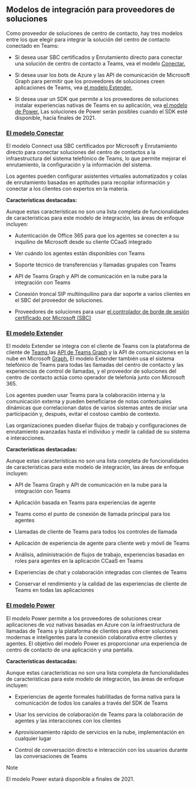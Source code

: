 ## <a name="integration-models-for-solution-providers"></a>Modelos de integración para proveedores de soluciones

<a name="steps"></a>

Como proveedor de soluciones de centro de contacto, hay tres modelos entre los que elegir para integrar la solución del centro de contacto conectado en Teams:

- Si desea usar SBC certificados y Enrutamiento directo para conectar una solución de centro de contacto a Teams, vea el modelo [Conectar.](?tabs=connect#steps)

- Si desea usar los bots de Azure y las API de comunicación de Microsoft Graph para permitir que los proveedores de soluciones creen aplicaciones de Teams, vea [el modelo Extender.](?tabs=extend#steps)

- Si desea usar un SDK que permite a los proveedores de soluciones instalar experiencias nativas de Teams en su aplicación, vea [el modelo de Power.](?tabs=power#steps) Las soluciones de Power serán posibles cuando el SDK esté disponible, hacia finales de 2021.

### <a name="the-connect-model"></a>[**El modelo Conectar**](#tab/connect)

El modelo Connect usa SBC certificados por Microsoft y Enrutamiento directo para conectar soluciones del centro de contactos a la infraestructura del sistema telefónico de Teams, lo que permite mejorar el enrutamiento, la configuración y la información del sistema.

Los agentes pueden configurar asistentes virtuales automatizados y colas de enrutamiento basadas en aptitudes para recopilar información y conectar a los clientes con expertos en la materia.

**Características destacadas:**

Aunque estas características no son una lista completa de funcionalidades de características para este modelo de integración, las áreas de enfoque incluyen:

  - Autenticación de Office 365 para que los agentes se conecten a su inquilino de Microsoft desde su cliente CCaaS integrado 

  - Ver cuándo los agentes están disponibles con Teams

  - Soporte técnico de transferencias y llamadas grupales con Teams 

  - API de Teams Graph y API de comunicación en la nube para la integración con Teams 

  - Conexión troncal SIP multiinquilino para dar soporte a varios clientes en el SBC del proveedor de soluciones.  

  - Proveedores de soluciones para usar [ <span class="underline">el controlador de borde de sesión certificado por Microsoft (SBC)</span>](../direct-routing-border-controllers.md)


### <a name="the-extend-model"></a>[**El modelo Extender**](#tab/extend)

El modelo Extender se integra con el cliente de Teams con la plataforma de cliente de [Teams,](/microsoftteams/platform/overview)las [API de Teams Graph](/graph/api/resources/teams-api-overview?view=graph-rest-1.0) y la API de comunicaciones en la nube en Microsoft [Graph.](/graph/api/resources/communications-api-overview?view=graph-rest-1.0) El modelo Extender también usa el sistema telefónico de Teams para todas las llamadas del centro de contacto y las experiencias de control de llamadas, y el proveedor de soluciones del centro de contacto actúa como operador de telefonía junto con Microsoft 365.

Los agentes pueden usar Teams para la colaboración interna y la comunicación externa y pueden beneficiarse de notas contextuales dinámicas que correlacionan datos de varios sistemas antes de iniciar una participación y, después, evitar el costoso cambio de contexto.

Las organizaciones pueden diseñar flujos de trabajo y configuraciones de enrutamiento avanzadas hasta el individuo y medir la calidad de su sistema e interacciones.

**Características destacadas:**

Aunque estas características no son una lista completa de funcionalidades de características para este modelo de integración, las áreas de enfoque incluyen:

  - API de Teams Graph y API de comunicación en la nube para la integración con Teams 

  - Aplicación basada en Teams para experiencias de agente 

  - Teams como el punto de conexión de llamada principal para los agentes 

  - Llamadas de cliente de Teams para todos los controles de llamada

  - Aplicación de experiencia de agente para cliente web y móvil de Teams

  - Análisis, administración de flujos de trabajo, experiencias basadas en roles para agentes en la aplicación CCaaS en Teams

  - Experiencias de chat y colaboración integradas con clientes de Teams 

  - Conservar el rendimiento y la calidad de las experiencias de cliente de Teams en todas las aplicaciones  

### <a name="the-power-model"></a>[**El modelo Power**](#tab/power)

El modelo Power permite a los proveedores de soluciones crear aplicaciones de voz nativas basadas en Azure con la infraestructura de llamadas de Teams y la plataforma de clientes para ofrecer soluciones modernas e inteligentes para la conexión colaborativa entre clientes y agentes. El objetivo del modelo Power es proporcionar una experiencia de centro de contacto de una aplicación y una pantalla.

**Características destacadas:**

Aunque estas características no son una lista completa de funcionalidades de características para este modelo de integración, las áreas de enfoque incluyen:

  - Experiencias de agente formales habilitadas de forma nativa para la comunicación de todos los canales a través del SDK de Teams 

  - Usar los servicios de colaboración de Teams para la colaboración de agentes y las interacciones con los clientes  

  - Aprovisionamiento rápido de servicios en la nube, implementación en cualquier lugar 

  - Control de conversación directo e interacción con los usuarios durante las conversaciones de Teams 

>[!NOTE]
> El modelo Power estará disponible a finales de 2021.
